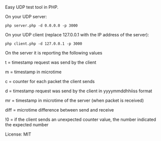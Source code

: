 Easy UDP test tool in PHP.

On your UDP server:

    php server.php -d 0.0.0.0 -p 3000
    
On your UDP client (replace 127.0.0.1 with the IP address of the server):

    php client.php -d 127.0.0.1 -p 3000
    
On the server it is reporting the following values

t = timestamp request was send by the client

m = timestamp in microtime

c = counter for each packet the client sends

d = timestamp request was send by the client in yyyymmddhhiiss format

mr = timestamp in microtime of the server (when packet is received)

diff = microtime difference between send and receive

!0 = if the client sends an unexpected counter value, the number indicated the expected number



License: MIT
